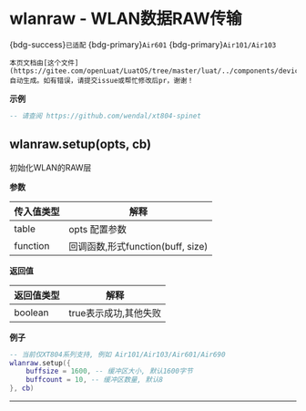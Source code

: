 # wlanraw - WLAN数据RAW传输

{bdg-success}`已适配` {bdg-primary}`Air601` {bdg-primary}`Air101/Air103`

```{note}
本页文档由[这个文件](https://gitee.com/openLuat/LuatOS/tree/master/luat/../components/device/wlanraw/binding/luat_lib_wlanraw.c)自动生成。如有错误，请提交issue或帮忙修改后pr，谢谢！
```


**示例**

```lua
-- 请查阅 https://github.com/wendal/xt804-spinet

```

## wlanraw.setup(opts, cb)



初始化WLAN的RAW层

**参数**

|传入值类型|解释|
|-|-|
|table|opts 配置参数|
|function|回调函数,形式function(buff, size)|

**返回值**

|返回值类型|解释|
|-|-|
|boolean|true表示成功,其他失败|

**例子**

```lua
-- 当前仅XT804系列支持, 例如 Air101/Air103/Air601/Air690
wlanraw.setup({
    buffsize = 1600, -- 缓冲区大小, 默认1600字节
    buffcount = 10, -- 缓冲区数量, 默认8
}, cb)

```

---


